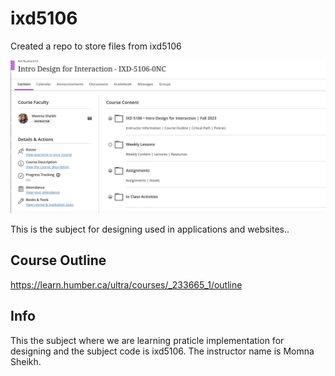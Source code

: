 # ixd5106
Created a repo to store files from ixd5106

![This is sample picture.](_readme/sampleimg.png)

This is the subject for designing used in applications and websites..

## Course Outline
<https://learn.humber.ca/ultra/courses/_233665_1/outline>

## Info
This the subject where we are learning praticle implementation for designing and the subject code is ixd5106. The instructor name is Momna Sheikh.